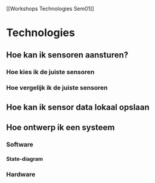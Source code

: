 [[Workshops Technologies Sem01]]

# Technologies
## Hoe kan ik sensoren aansturen?
### Hoe kies ik de juiste sensoren
### Hoe vergelijk ik de juiste sensoren
## Hoe kan ik sensor data lokaal opslaan
## Hoe ontwerp ik een systeem
### Software
#### State-diagram
### Hardware
